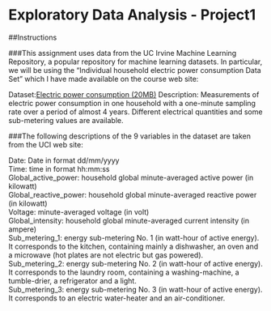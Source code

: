 # Exploratory Data Analysis - Project1
##Instructions

###This assignment uses data from the UC Irvine Machine Learning Repository, a popular repository for machine learning datasets. In particular, we will be using the “Individual household electric power consumption Data Set” which I have made available on the course web site:

Dataset:[Electric power consumption (20MB)](https://d396qusza40orc.cloudfront.net/exdata%2Fdata%2Fhousehold_power_consumption.zip)
Description: Measurements of electric power consumption in one household with a one-minute sampling rate over a period of almost 4 years. Different electrical quantities and some sub-metering values are available.

###The following descriptions of the 9 variables in the dataset are taken from the UCI web site:

Date: Date in format dd/mm/yyyy <br />
Time: time in format hh:mm:ss <br />
Global_active_power: household global minute-averaged active power (in kilowatt) <br />
Global_reactive_power: household global minute-averaged reactive power (in kilowatt) <br />
Voltage: minute-averaged voltage (in volt) <br />
Global_intensity: household global minute-averaged current intensity (in ampere) <br />
Sub_metering_1: energy sub-metering No. 1 (in watt-hour of active energy). It corresponds to the kitchen, containing mainly a dishwasher, an oven and a microwave (hot plates are not electric but gas powered). <br />
Sub_metering_2: energy sub-metering No. 2 (in watt-hour of active energy). It corresponds to the laundry room, containing a washing-machine, a tumble-drier, a refrigerator and a light. <br />
Sub_metering_3: energy sub-metering No. 3 (in watt-hour of active energy). It corresponds to an electric water-heater and an air-conditioner. <br />
